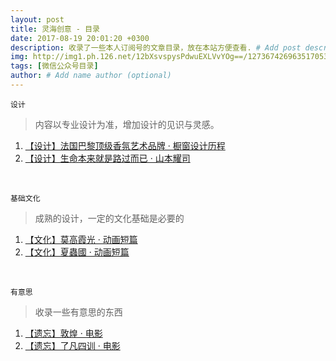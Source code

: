 ```yaml
---
layout: post
title: 灵海创意 - 目录
date: 2017-08-19 20:01:20 +0300
description: 收录了一些本人订阅号的文章目录，放在本站方便查看. # Add post description (optional)
img: http://img1.ph.126.net/12bXsvspysPdwuEXLVvYOg==/1273674269635170538.jpg # Add image post (optional)
tags: [微信公众号目录]
author: # Add name author (optional)
---
```


`设计`
>内容以专业设计为准，增加设计的见识与灵感。
1. [【设计】法国巴黎顶级香氛艺术品牌 · 橱窗设计历程]
2. [【设计】生命本来就是路过而已 · 山本耀司]

&nbsp;
&nbsp;

`基础文化`
>成熟的设计，一定的文化基础是必要的
1. [【文化】莫高霞光 · 动画短篇]
2. [【文化】夏蟲國 · 动画短篇]

&nbsp;
&nbsp;

`有意思`
>收录一些有意思的东西
1. [【遗忘】敦煌 · 电影]
2. [【遗忘】了凡四训 · 电影]

&nbsp;
&nbsp;



[【设计】法国巴黎顶级香氛艺术品牌 · 橱窗设计历程]: http://mp.weixin.qq.com/s/RU5oZ1sDxj-xvIOq5A-6aA
[【设计】生命本来就是路过而已 · 山本耀司]:http://mp.weixin.qq.com/s/TIDj8cSqoXWcaaah3XWSgw

[【文化】莫高霞光 · 动画短篇]: http://mp.weixin.qq.com/s/UfksKAi1Ye9rmfSlPfb1Pw
[【文化】夏蟲國 · 动画短篇]:   http://mp.weixin.qq.com/s/NgfF2c5qPnCOLEbYHGshsA

[【遗忘】敦煌 · 电影]: http://mp.weixin.qq.com/s/FDH28zcjok9BramJ7gTtvg
[【遗忘】了凡四训 · 电影]: http://mp.weixin.qq.com/s/m-PMCJ4P6UxPORnhzLplcw
